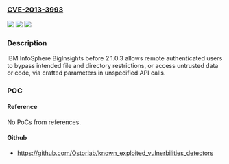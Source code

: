 ### [CVE-2013-3993](https://cve.mitre.org/cgi-bin/cvename.cgi?name=CVE-2013-3993)
![](https://img.shields.io/static/v1?label=Product&message=n%2Fa&color=blue)
![](https://img.shields.io/static/v1?label=Version&message=n%2Fa&color=blue)
![](https://img.shields.io/static/v1?label=Vulnerability&message=n%2Fa&color=brighgreen)

### Description

IBM InfoSphere BigInsights before 2.1.0.3 allows remote authenticated users to bypass intended file and directory restrictions, or access untrusted data or code, via crafted parameters in unspecified API calls.

### POC

#### Reference
No PoCs from references.

#### Github
- https://github.com/Ostorlab/known_exploited_vulnerbilities_detectors

